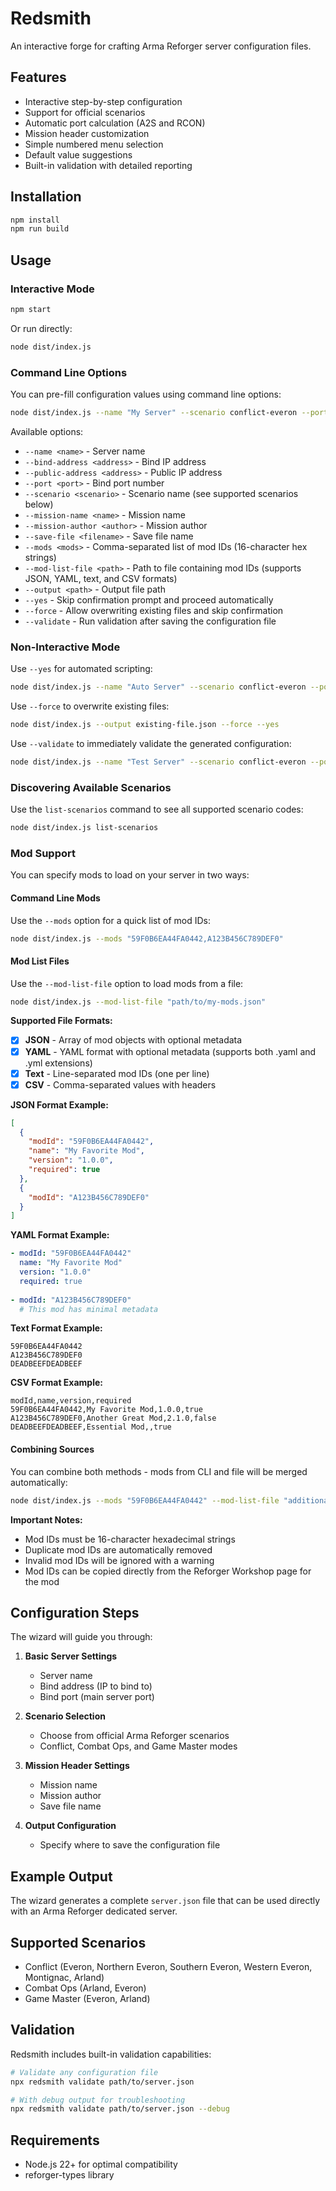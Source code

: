 # Redsmith

An interactive forge for crafting Arma Reforger server configuration files.

## Features

- Interactive step-by-step configuration
- Support for official scenarios
- Automatic port calculation (A2S and RCON)
- Mission header customization
- Simple numbered menu selection
- Default value suggestions
- Built-in validation with detailed reporting

## Installation

```bash
npm install
npm run build
```

## Usage

### Interactive Mode

```bash
npm start
```

Or run directly:

```bash
node dist/index.js
```

### Command Line Options

You can pre-fill configuration values using command line options:

```bash
node dist/index.js --name "My Server" --scenario conflict-everon --port 2001
```

Available options:
- `--name <name>` - Server name
- `--bind-address <address>` - Bind IP address
- `--public-address <address>` - Public IP address
- `--port <port>` - Bind port number
- `--scenario <scenario>` - Scenario name (see supported scenarios below)
- `--mission-name <name>` - Mission name
- `--mission-author <author>` - Mission author
- `--save-file <filename>` - Save file name
- `--mods <mods>` - Comma-separated list of mod IDs (16-character hex strings)
- `--mod-list-file <path>` - Path to file containing mod IDs (supports JSON, YAML, text, and CSV formats)
- `--output <path>` - Output file path
- `--yes` - Skip confirmation prompt and proceed automatically
- `--force` - Allow overwriting existing files and skip confirmation
- `--validate` - Run validation after saving the configuration file

### Non-Interactive Mode

Use `--yes` for automated scripting:

```bash
node dist/index.js --name "Auto Server" --scenario conflict-everon --port 2001 --output server.json --yes
```

Use `--force` to overwrite existing files:

```bash
node dist/index.js --output existing-file.json --force --yes
```

Use `--validate` to immediately validate the generated configuration:

```bash
node dist/index.js --name "Test Server" --scenario conflict-everon --port 2001 --validate
```

### Discovering Available Scenarios

Use the `list-scenarios` command to see all supported scenario codes:

```bash
node dist/index.js list-scenarios
```

### Mod Support

You can specify mods to load on your server in two ways:

#### Command Line Mods

Use the `--mods` option for a quick list of mod IDs:

```bash
node dist/index.js --mods "59F0B6EA44FA0442,A123B456C789DEF0"
```

#### Mod List Files

Use the `--mod-list-file` option to load mods from a file:

```bash
node dist/index.js --mod-list-file "path/to/my-mods.json"
```

**Supported File Formats:**
- [x] **JSON** - Array of mod objects with optional metadata
- [x] **YAML** - YAML format with optional metadata (supports both .yaml and .yml extensions)
- [x] **Text** - Line-separated mod IDs (one per line)
- [x] **CSV** - Comma-separated values with headers

**JSON Format Example:**
```json
[
  {
    "modId": "59F0B6EA44FA0442",
    "name": "My Favorite Mod",
    "version": "1.0.0",
    "required": true
  },
  {
    "modId": "A123B456C789DEF0"
  }
]
```

**YAML Format Example:**
```yaml
- modId: "59F0B6EA44FA0442"
  name: "My Favorite Mod"
  version: "1.0.0"
  required: true
  
- modId: "A123B456C789DEF0"
  # This mod has minimal metadata
```

**Text Format Example:**
```
59F0B6EA44FA0442
A123B456C789DEF0
DEADBEEFDEADBEEF
```

**CSV Format Example:**
```csv
modId,name,version,required
59F0B6EA44FA0442,My Favorite Mod,1.0.0,true
A123B456C789DEF0,Another Great Mod,2.1.0,false
DEADBEEFDEADBEEF,Essential Mod,,true
```

#### Combining Sources

You can combine both methods - mods from CLI and file will be merged automatically:

```bash
node dist/index.js --mods "59F0B6EA44FA0442" --mod-list-file "additional-mods.txt"
```

**Important Notes:**
- Mod IDs must be 16-character hexadecimal strings
- Duplicate mod IDs are automatically removed
- Invalid mod IDs will be ignored with a warning
- Mod IDs can be copied directly from the Reforger Workshop page for the mod

## Configuration Steps

The wizard will guide you through:

1. **Basic Server Settings**
   - Server name
   - Bind address (IP to bind to)
   - Bind port (main server port)

2. **Scenario Selection**
   - Choose from official Arma Reforger scenarios
   - Conflict, Combat Ops, and Game Master modes

3. **Mission Header Settings**
   - Mission name
   - Mission author
   - Save file name

4. **Output Configuration**
   - Specify where to save the configuration file

## Example Output

The wizard generates a complete `server.json` file that can be used directly with an Arma Reforger dedicated server.

## Supported Scenarios

- Conflict (Everon, Northern Everon, Southern Everon, Western Everon, Montignac, Arland)
- Combat Ops (Arland, Everon)
- Game Master (Everon, Arland)

## Validation

Redsmith includes built-in validation capabilities:

```bash
# Validate any configuration file
npx redsmith validate path/to/server.json

# With debug output for troubleshooting
npx redsmith validate path/to/server.json --debug
```

## Requirements

- Node.js 22+ for optimal compatibility
- reforger-types library

